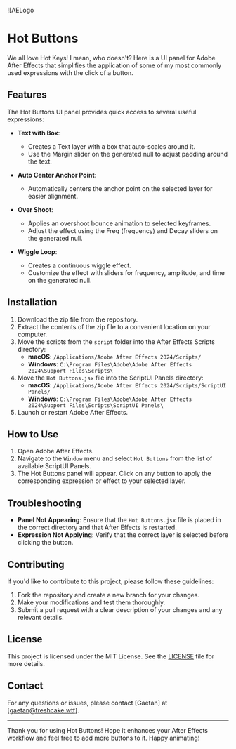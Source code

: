![AELogo

# Hot Buttons

We all love Hot Keys! I mean, who doesn't? Here is a UI panel for Adobe After Effects that simplifies the application of some of my most commonly used expressions with the click of a button.

## Features

The Hot Buttons UI panel provides quick access to several useful expressions:

- **Text with Box**: 
  - Creates a Text layer with a box that auto-scales around it.
  - Use the Margin slider on the generated null to adjust padding around the text.

- **Auto Center Anchor Point**: 
  - Automatically centers the anchor point on the selected layer for easier alignment.

- **Over Shoot**: 
  - Applies an overshoot bounce animation to selected keyframes.
  - Adjust the effect using the Freq (frequency) and Decay sliders on the generated null.

- **Wiggle Loop**: 
  - Creates a continuous wiggle effect.
  - Customize the effect with sliders for frequency, amplitude, and time on the generated null.

## Installation

1. Download the zip file from the repository.
2. Extract the contents of the zip file to a convenient location on your computer.
3. Move the scripts from the `script` folder into the After Effects Scripts directory:
   - **macOS**: `/Applications/Adobe After Effects 2024/Scripts/`
   - **Windows**: `C:\Program Files\Adobe\Adobe After Effects 2024\Support Files\Scripts\`
4. Move the `Hot Buttons.jsx` file into the ScriptUI Panels directory:
   - **macOS**: `/Applications/Adobe After Effects 2024/Scripts/ScriptUI Panels/`
   - **Windows**: `C:\Program Files\Adobe\Adobe After Effects 2024\Support Files\Scripts\ScriptUI Panels\`
5. Launch or restart Adobe After Effects.

## How to Use

1. Open Adobe After Effects.
2. Navigate to the `Window` menu and select `Hot Buttons` from the list of available ScriptUI Panels.
3. The Hot Buttons panel will appear. Click on any button to apply the corresponding expression or effect to your selected layer.

## Troubleshooting

- **Panel Not Appearing**: Ensure that the `Hot Buttons.jsx` file is placed in the correct directory and that After Effects is restarted.
- **Expression Not Applying**: Verify that the correct layer is selected before clicking the button.

## Contributing

If you'd like to contribute to this project, please follow these guidelines:

1. Fork the repository and create a new branch for your changes.
2. Make your modifications and test them thoroughly.
3. Submit a pull request with a clear description of your changes and any relevant details.

## License

This project is licensed under the MIT License. See the [LICENSE](LICENSE) file for more details.

## Contact
For any questions or issues, please contact [Gaetan] at [gaetan@freshcake.wtf].

---

Thank you for using Hot Buttons! Hope it enhances your After Effects workflow and feel free to add more buttons to it. Happy animating!
